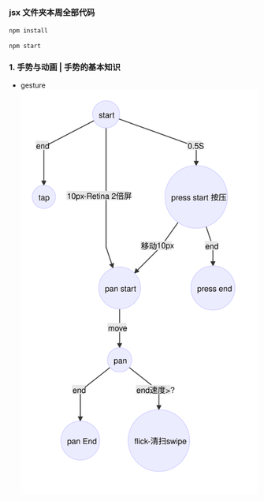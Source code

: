 ### jsx 文件夹本周全部代码

`npm install`

`npm start`

### 1. 手势与动画 | 手势的基本知识
* gesture
  ![gesture](images/gesture.png)